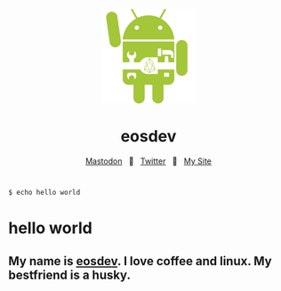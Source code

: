 
<p align="center">
  <a href="https://eosdev.org"><img src="https://github.com/eosdev-x/eosdev-x/blob/efa9820bda0c1dd54f587a033971e410e1a1581c/eosdev.png" alt="Logo" height=170></a>
</p>

<h1 align="center">eosdev</h1>

<div align="center">
  <a href="https://gnu.gl/@tux">Mastodon</a>
  <span>&nbsp;&nbsp;🐧&nbsp;&nbsp;</span>
  <a href="https://x.com/tuxrs_">Twitter</a>
  <span>&nbsp;&nbsp;🐧&nbsp;&nbsp;</span>
  <a href="https://eosdev.org">My Site</a>
  <br />
</div>
<h1></h1>  

```bash
$ echo hello world
```
# hello world
## My name is [eosdev](https://eosdev.org). I love coffee and linux. My bestfriend is a husky.

